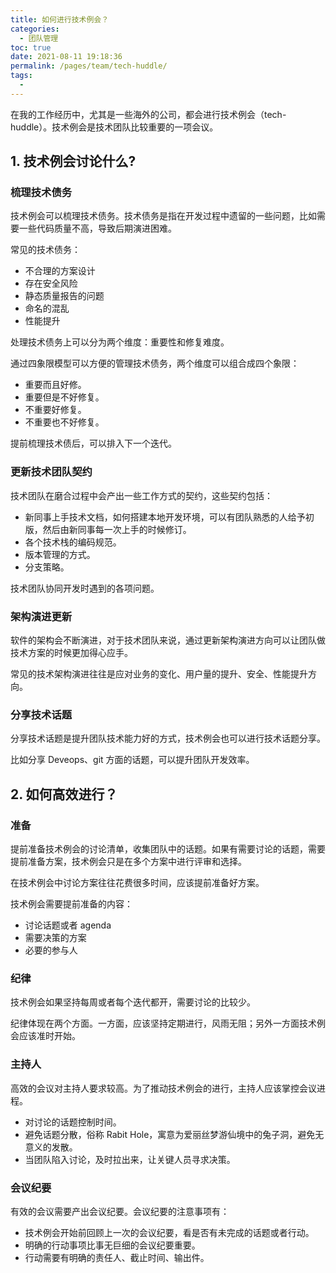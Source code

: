 ```yaml
---
title: 如何进行技术例会？
categories: 
  - 团队管理
toc: true
date: 2021-08-11 19:18:36
permalink: /pages/team/tech-huddle/
tags: 
  - 
---
```


在我的工作经历中，尤其是一些海外的公司，都会进行技术例会（tech-huddle）。技术例会是技术团队比较重要的一项会议。

## 1. 技术例会讨论什么?

### 梳理技术债务

技术例会可以梳理技术债务。技术债务是指在开发过程中遗留的一些问题，比如需要一些代码质量不高，导致后期演进困难。

常见的技术债务：

- 不合理的方案设计
- 存在安全风险
- 静态质量报告的问题
- 命名的混乱
- 性能提升

处理技术债务上可以分为两个维度：重要性和修复难度。

通过四象限模型可以方便的管理技术债务，两个维度可以组合成四个象限：

- 重要而且好修。
- 重要但是不好修复。
- 不重要好修复。
- 不重要也不好修复。

提前梳理技术债后，可以排入下一个迭代。

### 更新技术团队契约

技术团队在磨合过程中会产出一些工作方式的契约，这些契约包括：

- 新同事上手技术文档，如何搭建本地开发环境，可以有团队熟悉的人给予初版，然后由新同事每一次上手的时候修订。
- 各个技术栈的编码规范。
- 版本管理的方式。
- 分支策略。

技术团队协同开发时遇到的各项问题。

### 架构演进更新

软件的架构会不断演进，对于技术团队来说，通过更新架构演进方向可以让团队做技术方案的时候更加得心应手。

常见的技术架构演进往往是应对业务的变化、用户量的提升、安全、性能提升方向。

### 分享技术话题

分享技术话题是提升团队技术能力好的方式，技术例会也可以进行技术话题分享。

比如分享 Deveops、git 方面的话题，可以提升团队开发效率。

## 2. 如何高效进行？

### 准备

提前准备技术例会的讨论清单，收集团队中的话题。如果有需要讨论的话题，需要提前准备方案，技术例会只是在多个方案中进行评审和选择。

在技术例会中讨论方案往往花费很多时间，应该提前准备好方案。

技术例会需要提前准备的内容：

- 讨论话题或者 agenda
- 需要决策的方案
- 必要的参与人

### 纪律

技术例会如果坚持每周或者每个迭代都开，需要讨论的比较少。

纪律体现在两个方面。一方面，应该坚持定期进行，风雨无阻；另外一方面技术例会应该准时开始。

### 主持人

高效的会议对主持人要求较高。为了推动技术例会的进行，主持人应该掌控会议进程。

- 对讨论的话题控制时间。
- 避免话题分散，俗称 Rabit Hole，寓意为爱丽丝梦游仙境中的兔子洞，避免无意义的发散。
- 当团队陷入讨论，及时拉出来，让关键人员寻求决策。

### 会议纪要

有效的会议需要产出会议纪要。会议纪要的注意事项有：

- 技术例会开始前回顾上一次的会议纪要，看是否有未完成的话题或者行动。
- 明确的行动事项比事无巨细的会议纪要重要。
- 行动需要有明确的责任人、截止时间、输出件。

